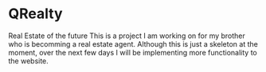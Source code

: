# QRealty
Real Estate of the future
This is a project I am working on for my brother who is becomming a real estate agent. Although this is just a skeleton at the moment, over the next few days I will be implementing more functionality to the website. 
